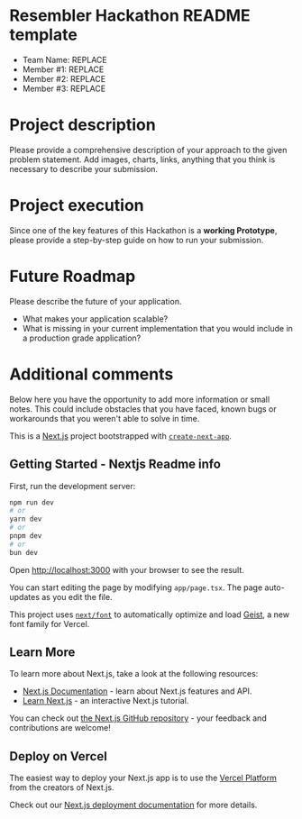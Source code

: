 # Resembler Hackathon README template

- Team Name: REPLACE
- Member #1: REPLACE
- Member #2: REPLACE
- Member #3: REPLACE

# Project description
Please provide a comprehensive description of your approach to the given problem statement. Add images, charts, links, anything that you think is necessary to describe your submission.

# Project execution
Since one of the key features of this Hackathon is a **working Prototype**, please provide a step-by-step guide on how to run your submission.

# Future Roadmap
Please describe the future of your application. 
- What makes your application scalable?
- What is missing in your current implementation that you would include in a production grade application?

# Additional comments
Below here you have the opportunity to add more information or small notes. This could include obstacles that you have faced, known bugs or workarounds that you weren't able to solve in time.

This is a [Next.js](https://nextjs.org) project bootstrapped with [`create-next-app`](https://nextjs.org/docs/app/api-reference/cli/create-next-app).

## Getting Started - Nextjs Readme info

First, run the development server:

```bash
npm run dev
# or
yarn dev
# or
pnpm dev
# or
bun dev
```

Open [http://localhost:3000](http://localhost:3000) with your browser to see the result.

You can start editing the page by modifying `app/page.tsx`. The page auto-updates as you edit the file.

This project uses [`next/font`](https://nextjs.org/docs/app/building-your-application/optimizing/fonts) to automatically optimize and load [Geist](https://vercel.com/font), a new font family for Vercel.

## Learn More

To learn more about Next.js, take a look at the following resources:

- [Next.js Documentation](https://nextjs.org/docs) - learn about Next.js features and API.
- [Learn Next.js](https://nextjs.org/learn) - an interactive Next.js tutorial.

You can check out [the Next.js GitHub repository](https://github.com/vercel/next.js) - your feedback and contributions are welcome!

## Deploy on Vercel

The easiest way to deploy your Next.js app is to use the [Vercel Platform](https://vercel.com/new?utm_medium=default-template&filter=next.js&utm_source=create-next-app&utm_campaign=create-next-app-readme) from the creators of Next.js.

Check out our [Next.js deployment documentation](https://nextjs.org/docs/app/building-your-application/deploying) for more details.